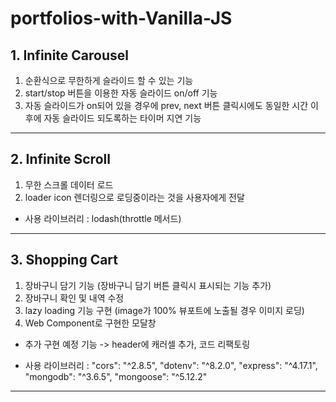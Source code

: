 # portfolios-with-Vanilla-JS

## 1. Infinite Carousel

1. 순환식으로 무한하게 슬라이드 할 수 있는 기능
2. start/stop 버튼을 이용한 자동 슬라이드 on/off 기능
3. 자동 슬라이드가 on되어 있을 경우에 prev, next 버튼 클릭시에도 동일한 시간 이후에 자동 슬라이드 되도록하는 타이머 지연 기능

---

## 2. Infinite Scroll

1. 무한 스크롤 데이터 로드
2. loader icon 렌더링으로 로딩중이라는 것을 사용자에게 전달

- 사용 라이브러리 :
  lodash(throttle 메서드)

---

## 3. Shopping Cart

1. 장바구니 담기 기능 (장바구니 담기 버튼 클릭시 표시되는 기능 추가)
2. 장바구니 확인 및 내역 수정
3. lazy loading 기능 구현 (image가 100% 뷰포트에 노출될 경우 이미지 로딩)
4. Web Component로 구현한 모달창

- 추가 구현 예정 기능 -> header에 캐러셀 추가, 코드 리팩토링

* 사용 라이브러리 :
  "cors": "^2.8.5",
  "dotenv": "^8.2.0",
  "express": "^4.17.1",
  "mongodb": "^3.6.5",
  "mongoose": "^5.12.2"

---
